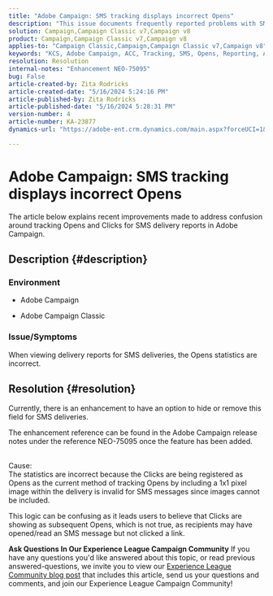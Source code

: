 ```yaml
---
title: "Adobe Campaign: SMS tracking displays incorrect Opens"
description: "This issue documents frequently reported problems with SMS delivery tracking, specifically incorrect Opens within delivery reporting."
solution: Campaign,Campaign Classic v7,Campaign v8
product: Campaign,Campaign Classic v7,Campaign v8
applies-to: "Campaign Classic,Campaign,Campaign Classic v7,Campaign v8"
keywords: "KCS, Adobe Campaign, ACC, Tracking, SMS, Opens, Reporting, AC, Adobe Campaign Classic, FAQ"
resolution: Resolution
internal-notes: "Enhancement NEO-75095"
bug: False
article-created-by: Zita Rodricks
article-created-date: "5/16/2024 5:24:16 PM"
article-published-by: Zita Rodricks
article-published-date: "5/16/2024 5:28:31 PM"
version-number: 4
article-number: KA-23877
dynamics-url: "https://adobe-ent.crm.dynamics.com/main.aspx?forceUCI=1&pagetype=entityrecord&etn=knowledgearticle&id=5c43a51c-a913-ef11-9f89-6045bd0298d4"

---
```

# Adobe Campaign: SMS tracking displays incorrect Opens


The article below explains recent improvements made to address confusion around tracking Opens and Clicks for SMS delivery reports in Adobe Campaign.

## Description {#description}


### Environment

- Adobe Campaign


- Adobe Campaign Classic




### Issue/Symptoms

When viewing delivery reports for SMS deliveries, the Opens statistics are incorrect.


## Resolution {#resolution}


Currently, there is an enhancement to have an option to hide or remove this field for SMS deliveries.

The enhancement reference can be found in the Adobe Campaign release notes under the reference NEO-75095 once the feature has been added.


<br>Cause:<br>
The statistics are incorrect because the Clicks are being registered as Opens as the current method of tracking Opens by including a 1x1 pixel image within the delivery is invalid for SMS messages since images cannot be included.

This logic can be confusing as it leads users to believe that Clicks are showing as subsequent Opens, which is not true, as recipients may have opened/read an SMS message but not clicked a link.




<b>Ask Questions In Our Experience League Campaign Community</b>
If you have any questions you'd like answered about this topic, or read previous answered-questions, we invite you to view our [Experience League Community blog post](https://experienceleaguecommunities.adobe.com/t5/adobe-campaign-classic-blogs/introducing-top-kcs-articles-curated-for-your-troubleshooting/bc-p/672426#M132 "Follow link") that includes this article, send us your questions and comments, and join our Experience League Campaign Community!
